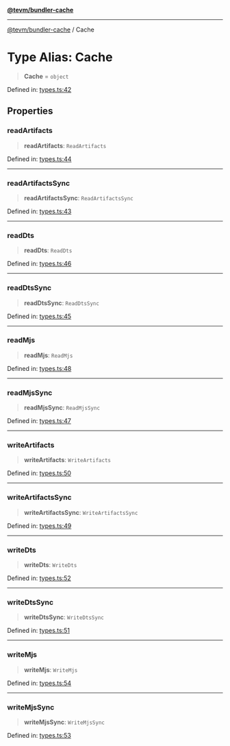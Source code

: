 [**@tevm/bundler-cache**](../README.md)

***

[@tevm/bundler-cache](../globals.md) / Cache

# Type Alias: Cache

> **Cache** = `object`

Defined in: [types.ts:42](https://github.com/evmts/tevm-monorepo/blob/main/bundler-packages/bundler-cache/src/types.ts#L42)

## Properties

### readArtifacts

> **readArtifacts**: `ReadArtifacts`

Defined in: [types.ts:44](https://github.com/evmts/tevm-monorepo/blob/main/bundler-packages/bundler-cache/src/types.ts#L44)

***

### readArtifactsSync

> **readArtifactsSync**: `ReadArtifactsSync`

Defined in: [types.ts:43](https://github.com/evmts/tevm-monorepo/blob/main/bundler-packages/bundler-cache/src/types.ts#L43)

***

### readDts

> **readDts**: `ReadDts`

Defined in: [types.ts:46](https://github.com/evmts/tevm-monorepo/blob/main/bundler-packages/bundler-cache/src/types.ts#L46)

***

### readDtsSync

> **readDtsSync**: `ReadDtsSync`

Defined in: [types.ts:45](https://github.com/evmts/tevm-monorepo/blob/main/bundler-packages/bundler-cache/src/types.ts#L45)

***

### readMjs

> **readMjs**: `ReadMjs`

Defined in: [types.ts:48](https://github.com/evmts/tevm-monorepo/blob/main/bundler-packages/bundler-cache/src/types.ts#L48)

***

### readMjsSync

> **readMjsSync**: `ReadMjsSync`

Defined in: [types.ts:47](https://github.com/evmts/tevm-monorepo/blob/main/bundler-packages/bundler-cache/src/types.ts#L47)

***

### writeArtifacts

> **writeArtifacts**: `WriteArtifacts`

Defined in: [types.ts:50](https://github.com/evmts/tevm-monorepo/blob/main/bundler-packages/bundler-cache/src/types.ts#L50)

***

### writeArtifactsSync

> **writeArtifactsSync**: `WriteArtifactsSync`

Defined in: [types.ts:49](https://github.com/evmts/tevm-monorepo/blob/main/bundler-packages/bundler-cache/src/types.ts#L49)

***

### writeDts

> **writeDts**: `WriteDts`

Defined in: [types.ts:52](https://github.com/evmts/tevm-monorepo/blob/main/bundler-packages/bundler-cache/src/types.ts#L52)

***

### writeDtsSync

> **writeDtsSync**: `WriteDtsSync`

Defined in: [types.ts:51](https://github.com/evmts/tevm-monorepo/blob/main/bundler-packages/bundler-cache/src/types.ts#L51)

***

### writeMjs

> **writeMjs**: `WriteMjs`

Defined in: [types.ts:54](https://github.com/evmts/tevm-monorepo/blob/main/bundler-packages/bundler-cache/src/types.ts#L54)

***

### writeMjsSync

> **writeMjsSync**: `WriteMjsSync`

Defined in: [types.ts:53](https://github.com/evmts/tevm-monorepo/blob/main/bundler-packages/bundler-cache/src/types.ts#L53)
